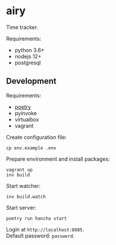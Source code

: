 # airy

Time tracker.

Requirements:

* python 3.6+
* nodejs 12+
* postgresql

## Development

Requirements:

* [poetry](https://python-poetry.org)
* pyinvoke
* virtualbox
* vagrant

Create configuration file:

```
cp env.example .env
```

Prepare environment and install packages:

```
vagrant up
inv build
```

Start watcher:

```
inv build.watch
```

Start server:

```
poetry run honcho start
```

Login at `http://localhost:8085`.  
Default password: `password`.
